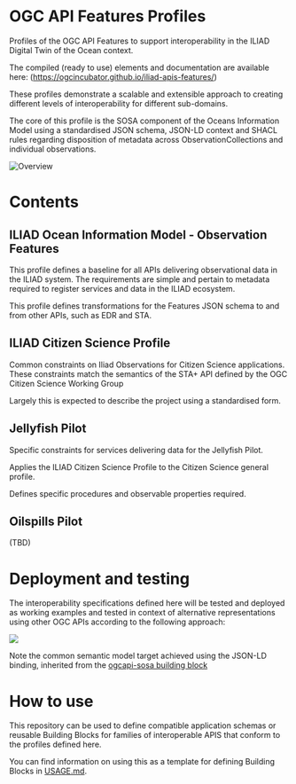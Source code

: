 # OGC API Features Profiles

Profiles of the OGC API Features to support interoperability in the ILIAD Digital Twin of the Ocean context.

The compiled (ready to use) elements and documentation are available here: (https://ogcincubator.github.io/iliad-apis-features/)

These profiles demonstrate a scalable and extensible approach to creating different levels of interoperability for different sub-domains. 

The core of this profile is the SOSA component of the Oceans Information Model using a standardised JSON schema, JSON-LD context and SHACL rules regarding disposition of metadata across ObservationCollections and individual observations.

![Overview](https://lucid.app/publicSegments/view/bba7b5a1-722d-4046-aad9-08cc87735287/image.png)

# Contents

## ILIAD Ocean Information Model - Observation Features

This profile defines a baseline for all APIs delivering observational data in the ILIAD system. 
The requirements are simple and pertain to metadata required to register services and data in the ILIAD ecosystem.

This profile defines transformations for the Features JSON schema to and from other APIs, such as EDR and STA.

## ILIAD Citizen Science Profile

Common constraints on Iliad Observations for Citizen Science applications.  These constraints match the semantics of the STA+ API defined by the OGC Citizen Science Working Group

Largely this is expected to describe the project using a standardised form.

## Jellyfish Pilot

Specific constraints for services delivering data for the Jellyfish Pilot.

Applies the ILIAD Citizen Science Profile to the Citizen Science general profile.

Defines specific procedures and observable properties required.

## Oilspills Pilot
(TBD)

# Deployment and testing

The interoperability specifications defined here will be tested and deployed as working examples and tested in context of alternative representations using other OGC APIs according to the following approach:

![](
https://lucid.app/publicSegments/view/77d9155c-1f93-4698-8168-94ad8adf8761/image.png)

Note the common semantic model target achieved using the JSON-LD binding, inherited from the [ogcapi-sosa building block](https://github.com/opengeospatial/ogcapi-sosa)

# How to use

This repository can be used to define compatible application schemas or reusable Building Blocks for families of interoperable APIS that conform to the profiles defined here.

You can find information on using this as a template for defining Building Blocks in [USAGE.md](USAGE.md).
